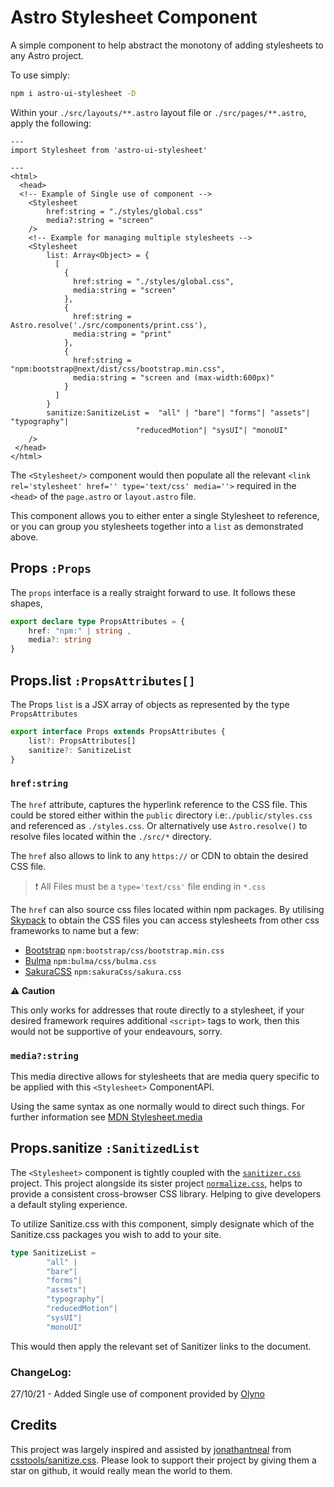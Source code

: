 # Astro Stylesheet Component

A simple component to help abstract the monotony of adding stylesheets to any Astro project.

To use simply:

```bash
npm i astro-ui-stylesheet -D
```

Within your `./src/layouts/**.astro` layout file or `./src/pages/**.astro`, apply the following:

```astro
---
import Stylesheet from 'astro-ui-stylesheet'

---
<html>
  <head>
  <!-- Example of Single use of component -->
    <Stylesheet 
        href:string = "./styles/global.css" 
        media?:string = "screen"
    />
    <!-- Example for managing multiple stylesheets -->
    <Stylesheet 
        list: Array<Object> = {
          [
            {
              href:string = "./styles/global.css", 
              media:string = "screen"
            },
            {
              href:string = Astro.resolve('./src/components/print.css'),
              media:string = "print"
            },
            {
              href:string = "npm:bootstrap@next/dist/css/bootstrap.min.css",
              media:string = "screen and (max-width:600px)"
            }
          ]
        }
        sanitize:SanitizeList =  "all" | "bare"| "forms"| "assets"| "typography"|
                            "reducedMotion"| "sysUI"| "monoUI"
    />
 </head>
</html>

```

The `<Stylesheet/>` component would then populate all the relevant `<link rel='stylesheet' href='' type='text/css' media=''>` required in the `<head>` of the `page.astro` or `layout.astro` file.

This component allows you to either enter a single Stylesheet to reference, or you can group you stylesheets together into a `list` as demonstrated above.
## Props `:Props`

The `props` interface is a really straight forward to use. It follows these shapes,

```ts
export declare type PropsAttributes = {
    href: "npm:" | string ,
    media?: string
}

```

## Props.list `:PropsAttributes[]`

The Props `list` is a JSX array of objects as represented by the type `PropsAttributes`

```ts
export interface Props extends PropsAttributes {
    list?: PropsAttributes[]
    sanitize?: SanitizeList
}
```

### `href:string`

The `href` attribute, captures the hyperlink reference to the CSS file. This could be stored either within the `public` directory i.e:`./public/styles.css` and referenced as `./styles.css`. Or alternatively use `Astro.resolve()` to resolve files located within the `./src/*` directory.

The `href` also allows to link to any `https://` or CDN to obtain the desired CSS file.

> ❗ All Files must be a `type='text/css'` file ending in `*.css`

The `href` can also source css files located within npm packages. By utilising [Skypack](https://www.skypack.dev/) to obtain the CSS files you can access stylesheets from other css frameworks to name but a few:

- [Bootstrap](https://www.skypack.dev/view/bootstrap) `npm:bootstrap/css/bootstrap.min.css`
- [Bulma](https://www.skypack.dev/view/bulma) `npm:bulma/css/bulma.css`
- [SakuraCSS](https://www.skypack.dev/view/sakura.css) `npm:sakuraCss/sakura.css`

**⚠️ Caution**

This only works for addresses that route directly to a stylesheet, if your desired framework requires additional `<script>` tags to work, then this would not be supportive of your endeavours, sorry.

### `media?:string`

This media directive allows for stylesheets that are media query specific to be applied with this `<Stylesheet>` ComponentAPI.

Using the same syntax as one normally would to direct such things. For further information see [MDN Stylesheet.media](https://developer.mozilla.org/en-US/docs/Web/API/StyleSheet/media)

## Props.sanitize `:SanitizedList`

The `<Stylesheet>` component is tightly coupled with the [`sanitizer.css`](https://csstools.github.io/sanitize.css/) project. This project alongside its sister project [`normalize.css`](https://github.com/csstools/normalize.css), helps to provide a consistent cross-browser CSS library. Helping to give developers a default styling experience.

To utilize Sanitize.css with this component, simply designate which of the Sanitize.css packages you wish to add to your site.

```ts
type SanitizeList =
        "all" |
        "bare"|
        "forms"|
        "assets"|
        "typography"|
        "reducedMotion"|
        "sysUI"|
        "monoUI"

```

This would then apply the relevant set of Sanitizer links to the document.

### ChangeLog:

27/10/21 - Added Single use of component provided by [Olyno](https://github.com/Olyno)

## Credits

This project was largely inspired and assisted by [jonathantneal](https://github.com/jonathantneal) from [csstools/sanitize.css](https://github.com/csstools/sanitize.css). Please look to support their project by giving them a star on github, it would really mean the world to them.